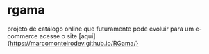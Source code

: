 # rgama
 projeto de catálogo online que futuramente pode evoluir para um e-commerce
 acesse o site [aqui]{https://marcomonteirodev.github.io/RGama/}
